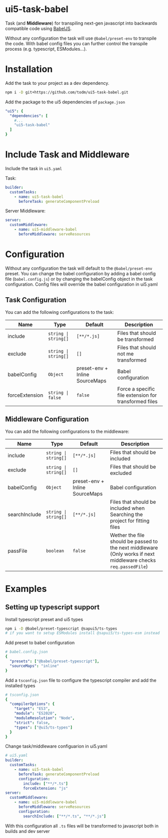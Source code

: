 # ui5-task-babel

Task (and **Middleware**) for transpiling next-gen javascript into backwards compatible code using [BabelJS](https://babeljs.io/).

Without any configuration the task will use `@babel/preset-env` to transpile the code. With babel config files you can further control the transpile process (e.g. typescript, ESModules...).

# Installation

Add the task to your project as a dev dependency.
```sh
npm i -D git+https://github.com/todm/ui5-task-babel.git
```

Add the package to the ui5 dependencies of `package.json`
```yaml
"ui5": {
  "dependencies": [
    #...
    "ui5-task-babel"
  ]
}
```

# Include Task and Middleware

Include the task in `ui5.yaml`

Task:

```yaml
builder:
  customTasks:
    - name: ui5-task-babel
      beforeTask: generateComponentPreload
```

Server Middleware:

```yaml
server:
  customMiddleware:
    - name: ui5-middleware-babel
      beforeMiddleware: serveResources
```

# Configuration

Without any configuration the task will default to the `@babel/preset-env` preset. You can change the babel configuration by adding a babel config file (`babel.config.js`) or by changing the babelConfig object in the task configuration. Config files will override the babel configuration in ui5.yaml

## Task Configuration

You can add the following configurations to the task:

| Name           | Type                 | Default                        | Description                                           |
| -------------- | -------------------- | ------------------------------ | ----------------------------------------------------- |
| include        | `string \| string[]` | `[**/*.js]`                    | Files that should be transformed                      |
| exclude        | `string \| string[]` | `[]`                           | Files that should not me transformed                  |
| babelConfig    | `Object`             | preset-env + Inline SourceMaps | Babel configuration                                   |
| forceExtension | `string \| false`    | `false`                        | Force a specific file extension for transformed files |

## Middleware Configuration

You can add the following configurations to the middleware:

| Name          | Type                 | Default                        | Description                                                                                                     |
| ------------- | -------------------- | ------------------------------ | --------------------------------------------------------------------------------------------------------------- |
| include       | `string \| string[]` | `[**/*.js]`                    | Files that should be included                                                                                   |
| exclude       | `string \| string[]` | `[]`                           | Files that should be excluded                                                                                   |
| babelConfig   | `Object`             | preset-env + Inline SourceMaps | Babel configuration                                                                                             |
| searchInclude | `string \| string[]` | `[**/*.js]`                    | Files that should be included when Searching the project for fitting files                                      |
| passFile      | `boolean`            | `false`                        | Wether the file should be passed to the next middleware (Only works if next middleware checks `req.passedFile`) |

# Examples

## Setting up typescript support

Install typescript preset and ui5 types

```sh
npm i -D @babel/preset-typescript @sapui5/ts-types
# if you want to setup ESModules install @sapui5/ts-types-esm instead
```

Add preset to babel configuration

```yaml
# babel.config.json
{
  "presets": ["@babel/preset-typescript"],
  "sourceMaps": "inline"
}
```

Add a `tsconfig.json` file to configure the typescript compiler and add the installed types

```yaml
# tsconfig.json
{
  "compilerOptions": {
    "target": "ES3",
    "module": "ES2020",
    "moduleResolution": "Node",
    "strict": false,
    "types": ["@ui5/ts-types"]
  }
}
```

Change task/middleware configuarion in ui5.yaml

```yaml
# ui5.yaml
builder:
  customTasks:
    - name: ui5-task-babel
      beforeTask: generateComponentPreload
      configuration:
        include: ["**/*.ts"]
        forceExtension: "js"
server:
  customMiddleware:
    - name: ui5-middleware-babel
      beforeMiddleware: serveResources
      configuration:
        searchInclude: ["**/*.ts", "**/*.js"]
```

With this configuration all `.ts` files will be transformed to javascript both in builds and dev server
